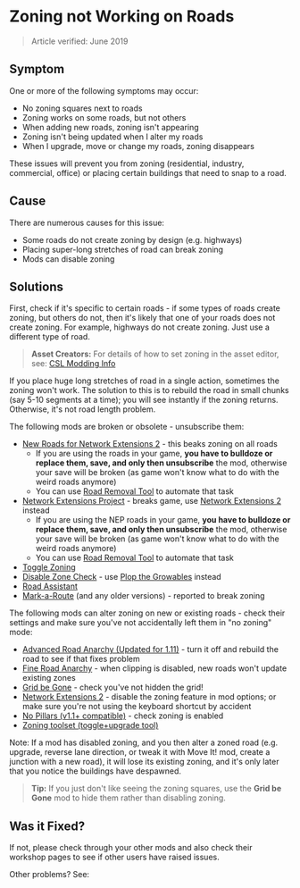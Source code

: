 # Zoning not Working on Roads

> Article verified: June 2019

## Symptom

One or more of the following symptoms may occur:

* No zoning squares next to roads
* Zoning works on some roads, but not others
* When adding new roads, zoning isn't appearing
* Zoning isn't being updated when I alter my roads
* When I upgrade, move or change my roads, zoning disappears

These issues will prevent you from zoning (residential, industry, commercial, office) or placing certain buildings that
need to snap to a road.

## Cause

There are numerous causes for this issue:

* Some roads do not create zoning by design (e.g. highways)
* Placing super-long stretches of road can break zoning
* Mods can disable zoning

## Solutions

First, check if it's specific to certain roads - if some types of roads create zoning, but others do not, then it's
likely that one of your roads does not create zoning. For example, highways do not create zoning. Just use a different
type of road.

> **Asset Creators:** For details of how to set zoning in the asset editor,
> see: [CSL Modding Info](https://cslmodding.info/asset/network/)

If you place huge long stretches of road in a single action, sometimes the zoning won't work. The solution to this is to
rebuild the road in small chunks (say 5-10 segments at a time); you will see instantly if the zoning returns. Otherwise,
it's not road length problem.

The following mods are broken or obsolete - unsubscribe them:

* [New Roads for Network Extensions 2](https://steamcommunity.com/sharedfiles/filedetails/?id=929114228) - this beaks
  zoning on all roads
    * If you are using the roads in your game, **you have to bulldoze or replace them, save, and only then unsubscribe**
      the mod, otherwise your save will be broken (as game won't know what to do with the weird roads anymore)
    * You can use [Road Removal Tool](https://steamcommunity.com/sharedfiles/filedetails/?id=1243740191) to automate
      that task
* [Network Extensions Project](https://steamcommunity.com/sharedfiles/filedetails/?id=478820060) - breaks game,
  use [Network Extensions 2](https://steamcommunity.com/sharedfiles/filedetails/?id=812125426) instead
    * If you are using the NEP roads in your game, **you have to bulldoze or replace them, save, and only then
      unsubscribe** the mod, otherwise your save will be broken (as game won't know what to do with the weird roads anymore)
    * You can use [Road Removal Tool](https://steamcommunity.com/sharedfiles/filedetails/?id=1243740191) to automate
      that task
* [Toggle Zoning](https://steamcommunity.com/sharedfiles/filedetails/?id=415782697)
* [Disable Zone Check](https://steamcommunity.com/sharedfiles/filedetails/?id=821539759) -
  use [Plop the Growables](https://steamcommunity.com/sharedfiles/filedetails/?id=924884948) instead
* [Road Assistant](https://steamcommunity.com/sharedfiles/filedetails/?id=417926819)
* [Mark-a-Route](https://steamcommunity.com/sharedfiles/filedetails/?id=1548749050) (and any older versions) - reported
  to break zoning

The following mods can alter zoning on new or existing roads - check their settings and make sure you've not
accidentally left them in "no zoning" mode:

* [Advanced Road Anarchy (Updated for 1.11)](https://steamcommunity.com/sharedfiles/filedetails/?id=433567230) - turn it
  off and rebuild the road to see if that fixes problem
* [Fine Road Anarchy](https://steamcommunity.com/sharedfiles/filedetails/?id=802066100) - when clipping is disabled, new
  roads won't update existing zones
* [Grid be Gone](https://steamcommunity.com/sharedfiles/filedetails/?id=1540147921) - check you've not hidden the grid!
* [Network Extensions 2](https://steamcommunity.com/sharedfiles/filedetails/?id=812125426) - disable the zoning feature
  in mod options; or make sure you're not using the keyboard shortcut by accident
* [No Pillars (v1.1+ compatible)](https://steamcommunity.com/sharedfiles/filedetails/?id=463845891) - check zoning is
  enabled
* [Zoning toolset (toggle+upgrade tool)](https://steamcommunity.com/sharedfiles/filedetails/?id=592076973)

Note: If a mod has disabled zoning, and you then alter a zoned road (e.g. upgrade, reverse lane direction, or tweak it
with Move It! mod, create a junction with a new road), it will lose its existing zoning, and it's only later that you
notice the buildings have despawned.

> **Tip:** If you just don't like seeing the zoning squares, use the **Grid be Gone** mod to hide them rather than
> disabling zoning.

## Was it Fixed?

If not, please check through your other mods and also check their workshop pages to see if other users have raised
issues.

Other problems? See: [](Troubleshooting.md)